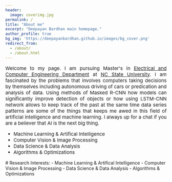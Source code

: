 ```yaml
---
header:
  image: coverimg.jpg
permalink: /
title: "About me"
excerpt: "Deepayan Bardhan main homepage."
author_profile: true
bg_img: 'https://deepayanbardhan.github.io/images/bg_cover.png'
redirect_from: 
  - /about/
  - /about.html
---
```



<p style = "font-weight: 400; font-size: 15px;" align="justify">Welcome to my page. I am pursuing Master's in <a href="https://www.ece.ncsu.edu/">Electrical and Computer Engineering Department</a> at <a href="https://www.ncsu.edu/">NC State University</a>. I am fascinated by the problems that involves computers taking decisions by themselves including autonomous driving of cars or predication and analysis of data. Using methods of Masked R-CNN how models can significantly improve detection of objects or how using LSTM-CNN network allows to keep track of the past at the same time data series patterns are some of the things that keeps me awed in this field of artificial intelligence and machine learning. I always up for a chat if you are a believer that AI is the next big thing.</p>

<div style = "font-weight: 400; font-size: 15px;">
  <ul>
    <li>Machine Learning & Artifical Intelligence</li>
    <li>Computer Vision & Image Processing</li>
    <li>Data Science & Data Analysis</li>
    <li>Algorithms & Optimizations</li>
  </ul>
</div>
# Research Interests:
- Machine Learning & Artifical Intelligence
- Computer Vision & Image Processing
- Data Science & Data Analysis
- Algorithms & Optimizations
